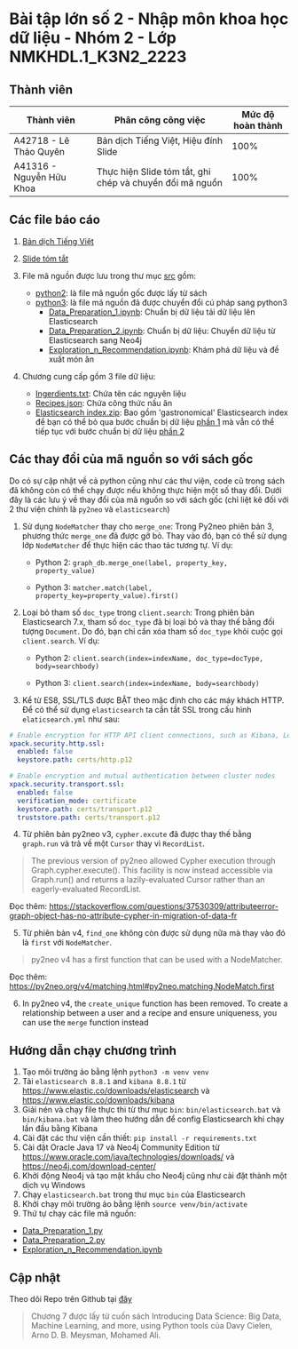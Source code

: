 # Bài tập lớn số 2 - Nhập môn khoa học dữ liệu - Nhóm 2 - Lớp NMKHDL.1_K3N2_2223

## Thành viên

| Thành viên               | Phân công công việc                       | Mức độ hoàn thành |
| ------------------------ | ----------------------------------------- | ----------------- |
| A42718 - Lê Thảo Quyên   | Bản dịch Tiếng Việt, Hiệu đính Slide                       | 100%              |
| A41316 - Nguyễn Hữu Khoa | Thực hiện Slide tóm tắt, ghi chép và chuyển đổi mã nguồn | 100%              |

## Các file báo cáo

1. [Bản dịch Tiếng Việt](chapter7_vi.pdf)
2. [Slide tóm tắt](slide/Chapter7_summary.pdf)
3. File mã nguồn được lưu trong thư mục [src](src/) gồm:
   - [python2](src/python2/): là file mã nguồn gốc được lấy từ sách
   - [python3](src/python3/): là file mã nguồn đã được chuyển đổi cú pháp sang python3
     - [Data_Preparation_1.ipynb](src/python3/Data_Preparation_1.ipynb): Chuẩn bị dữ liệu tải dữ liệu lên Elasticsearch
     - [Data_Preparation_2.ipynb](src/python3/Data_Preparation_2.ipynb): Chuẩn bị dữ liệu: Chuyển dữ liệu từ Elasticsearch sang Neo4j
     - [Exploration_n_Recommendation.ipynb](src/python3/Exploration_n_Recommendation.ipynb): Khám phá dữ liệu và đề xuất món ăn

4. Chương cung cấp gồm 3 file dữ liệu:
   - [Ingerdients.txt](src/python3/ingredients.txt): Chứa tên các nguyên liệu
   - [Recipes.json](src/python3/recipes.zip): Chứa công thức nấu ăn
   - [Elasticsearch index.zip](src/python3/elasticsearch%20index.zip): Bao gồm 'gastronomical' Elasticsearch index để bạn có thể bỏ qua bước chuẩn bị dữ liệu [phần 1](src/python3/Data_Preparation_1.ipynb) mà vẫn có thể tiếp tục với bước chuẩn bị dữ liệu [phần 2](src/python3/Data_Preparation_2.ipynb)

## Các thay đổi của mã nguồn so với sách gốc

Do có sự cập nhật về cả python cũng như các thư viện, code cũ trong sách đã không còn có thể chạy được nếu không thực hiện một số thay đổi. Dưới đây là các lưu ý về thay đổi của mã nguồn so với sách gốc (chỉ liệt kê đối với 2 thư viện chính là `py2neo` và `elasticsearch`)

1. Sử dụng `NodeMatcher` thay cho `merge_one`: Trong Py2neo phiên bản 3, phương thức `merge_one` đã được gỡ bỏ. Thay vào đó, bạn có thể sử dụng lớp `NodeMatcher` để thực hiện các thao tác tương tự. Ví dụ:

   - Python 2: `graph_db.merge_one(label, property_key, property_value)`

   - Python 3: `matcher.match(label, property_key=property_value).first()`

2. Loại bỏ tham số `doc_type` trong `client.search`: Trong phiên bản Elasticsearch 7.x, tham số `doc_type` đã bị loại bỏ và thay thế bằng đối tượng `Document`. Do đó, bạn chỉ cần xóa tham số `doc_type` khỏi cuộc gọi `client.search`. Ví dụ:

   - Python 2: `client.search(index=indexName, doc_type=docType, body=searchbody)`

   - Python 3: `client.search(index=indexName, body=searchbody)`

3. Kể từ ES8, SSL/TLS được BẬT theo mặc định cho các máy khách HTTP. Để có thể sử dụng `elasticsearch` ta cần tắt SSL trong cấu hình `elaticsearch.yml` như sau:

```yml
# Enable encryption for HTTP API client connections, such as Kibana, Logstash, and Agents
xpack.security.http.ssl:
  enabled: false
  keystore.path: certs/http.p12

# Enable encryption and mutual authentication between cluster nodes
xpack.security.transport.ssl:
  enabled: false
  verification_mode: certificate
  keystore.path: certs/transport.p12
  truststore.path: certs/transport.p12
```

4. Từ phiên bản py2neo v3, `cypher.excute` đã được thay thế bằng `graph.run` và trả về một `Cursor` thay vì `RecordList`. 

> The previous version of py2neo allowed Cypher execution through Graph.cypher.execute(). This facility is now instead accessible via Graph.run() and returns a lazily-evaluated Cursor rather than an eagerly-evaluated RecordList.

Đọc thêm:  https://stackoverflow.com/questions/37530309/attributeerror-graph-object-has-no-attribute-cypher-in-migration-of-data-fr

5. Từ phiên bản v4, `find_one` không còn được sử dụng nữa mà thay vào đó là `first` với `NodeMatcher`.

> py2neo v4 has a first function that can be used with a NodeMatcher. 

Đọc thêm: https://py2neo.org/v4/matching.html#py2neo.matching.NodeMatch.first

6. In py2neo v4, the `create_unique` function has been removed. To create a relationship between a user and a recipe and ensure uniqueness, you can use the `merge` function instead

## Hướng dẫn chạy chương trình

1. Tạo môi trường ảo bằng lệnh `python3 -m venv venv`
2. Tải `elasticsearch 8.8.1` and `kibana 8.8.1` từ https://www.elastic.co/downloads/elasticsearch và https://www.elastic.co/downloads/kibana
3. Giải nén và chạy file thực thi từ thư mục `bin`: `bin/elasticsearch.bat` và `bin/kibana.bat` và làm theo hướng dẫn để config Elasticsearch khi chạy lần đầu bằng Kibana
4. Cài đặt các thư viện cần thiết: `pip install -r requirements.txt`
5. Cài đặt Oracle Java 17 và Neo4j Community Edition từ https://www.oracle.com/java/technologies/downloads/ và https://neo4j.com/download-center/
6. Khởi động Neo4j và tạo mật khẩu cho Neo4j cũng như cài đặt thành một dịch vụ Windows
7. Chạy `elasticsearch.bat` trong thư mục `bin` của Elasticsearch
8. Khởi chạy môi trường ảo bằng lệnh `source venv/bin/activate`
9. Thứ tự chạy các file mã nguồn:
- [Data_Preparation_1.py](src/python3/DataPreparation1.py)
- [Data_Preparation_2.py](src/python3/DataPreparation2.py)
- [Exploration_n_Recommendation.ipynb](src/python3/Exploration_n_Recommendation.ipynb) 

## Cập nhật

Theo dõi Repo trên Github tại [đây](https://github.com/kztera/BTL-2-NMKHDL)

> Chương 7 được lấy từ cuốn sách Introducing Data Science: Big Data, Machine Learning, and more, using Python tools của Davy Cielen, Arno D. B. Meysman, Mohamed Ali.